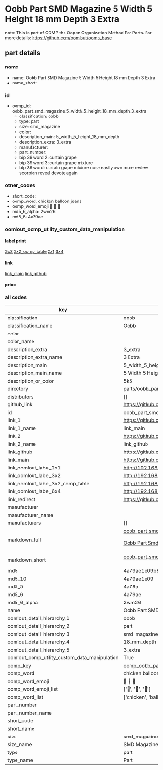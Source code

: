 # Oobb Part SMD Magazine 5 Width 5 Height 18 mm Depth 3 Extra  

note: This is part of OOMP the Oopen Organization Method For Parts. For more details: https://github.com/oomlout/oomp_base

##  part details
  







### name
* name: Oobb Part SMD Magazine 5 Width 5 Height 18 mm Depth 3 Extra
* name_short: 
### id
* oomp_id: oobb_part_smd_magazine_5_width_5_height_18_mm_depth_3_extra
  * classification: oobb
  * type: part
  * size: smd_magazine
  * color: 
  * description_main: 5_width_5_height_18_mm_depth
  * description_extra: 3_extra
  * manufacturer: 
  * part_number: 
  * bip 39 word 2: curtain grape
  * bip 39 word 3: curtain grape mixture
  * bip 39 word: curtain grape mixture nose easily own more review scorpion reveal devote again

### other_codes
* short_code: 
* oomp_word: chicken balloon jeans
* oomp_word_emoji :chicken: :balloon: :jeans:
* md5_6_alpha: 2wm26
* md5_6: 4a79ae






### oomlout_oomp_utility_custom_data_manipulation
#### label print
[3x2](http://192.168.1.245:1112/?label=oomp%202wm26)
[3x2_oomp_table](http://192.168.1.108:1112/?label=oomp%202wm26)
[2x1](http://192.168.1.242:1112/?label=oomp%202wm26)
[6x4](http://192.168.1.55:1112/?label=oomp%202wm26)    

#### link

[link_main](https://github.com/oomlout/oomlout_oomp_version_1_messy/tree/main/parts/oobb_part_smd_magazine_5_width_5_height_18_mm_depth_3_extra) [link_github](https://github.com/oomlout/oomlout_oomp_version_1_messy/tree/main/parts/oobb_part_smd_magazine_5_width_5_height_18_mm_depth_3_extra)                             

#### price







### all codes 
| key | value |  
| --- | --- |  
| classification | oobb |  
| classification_name | Oobb |  
| color |  |  
| color_name |  |  
| description_extra | 3_extra |  
| description_extra_name | 3 Extra |  
| description_main | 5_width_5_height_18_mm_depth |  
| description_main_name | 5 Width 5 Height 18 mm Depth |  
| description_or_color | 5k5 |  
| directory | parts/oobb_part_smd_magazine_5_width_5_height_18_mm_depth_3_extra |  
| distributors | [] |  
| github_link | https://github.com/oomlout/oomlout_oomp_part_src/tree/main/parts/oobb_part_smd_magazine_5_width_5_height_18_mm_depth_3_extra |  
| id | oobb_part_smd_magazine_5_width_5_height_18_mm_depth_3_extra |  
| link_1 | https://github.com/oomlout/oomlout_oomp_version_1_messy/tree/main/parts/oobb_part_smd_magazine_5_width_5_height_18_mm_depth_3_extra |  
| link_1_name | link_main |  
| link_2 | https://github.com/oomlout/oomlout_oomp_version_1_messy/tree/main/parts/oobb_part_smd_magazine_5_width_5_height_18_mm_depth_3_extra |  
| link_2_name | link_github |  
| link_github | https://github.com/oomlout/oomlout_oomp_version_1_messy/tree/main/parts/oobb_part_smd_magazine_5_width_5_height_18_mm_depth_3_extra |  
| link_main | https://github.com/oomlout/oomlout_oomp_version_1_messy/tree/main/parts/oobb_part_smd_magazine_5_width_5_height_18_mm_depth_3_extra |  
| link_oomlout_label_2x1 | http://192.168.1.242:1112/?label=oomp%202wm26 |  
| link_oomlout_label_3x2 | http://192.168.1.245:1112/?label=oomp%202wm26 |  
| link_oomlout_label_3x2_oomp_table | http://192.168.1.108:1112/?label=oomp%202wm26 |  
| link_oomlout_label_6x4 | http://192.168.1.55:1112/?label=oomp%202wm26 |  
| link_redirect | https://github.com/oomlout/oomlout_oomp_version_1_messy/tree/main/parts/oobb_part_smd_magazine_5_width_5_height_18_mm_depth_3_extra |  
| manufacturer |  |  
| manufacturer_name |  |  
| manufacturers | [] |  
| markdown_full | [oobb_part_smd_magazine_5_width_5_height_18_mm_depth_3_extra](none)<br>[](none)<br>[Oobb Part Smd Magazine 5 Width 5 Height 18 Mm Depth 3 Extra](none)<br><br> |  
| markdown_short | [oobb_part_smd_magazine_5_width_5_height_18_mm_depth_3_extra](none)<br><br> |  
| md5 | 4a79ae1e09b891fa7822c9671c9971b1 |  
| md5_10 | 4a79ae1e09 |  
| md5_5 | 4a79a |  
| md5_6 | 4a79ae |  
| md5_6_alpha | 2wm26 |  
| name | Oobb Part SMD Magazine 5 Width 5 Height 18 mm Depth 3 Extra |  
| oomlout_detail_hierarchy_1 | oobb |  
| oomlout_detail_hierarchy_2 | part |  
| oomlout_detail_hierarchy_3 | smd_magazine |  
| oomlout_detail_hierarchy_4 | 18_mm_depth |  
| oomlout_detail_hierarchy_5 | 3_extra |  
| oomlout_oomp_utility_custom_data_manipulation | True |  
| oomp_key | oomp_oobb_part_smd_magazine_5_width_5_height_18_mm_depth_3_extra |  
| oomp_word | chicken balloon jeans |  
| oomp_word_emoji | :chicken: :balloon: :jeans: |  
| oomp_word_emoji_list | [':chicken:', ':balloon:', ':jeans:'] |  
| oomp_word_list | ['chicken', 'balloon', 'jeans'] |  
| part_number |  |  
| part_number_name |  |  
| short_code |  |  
| short_name |  |  
| size | smd_magazine |  
| size_name | SMD Magazine |  
| type | part |  
| type_name | Part |  
